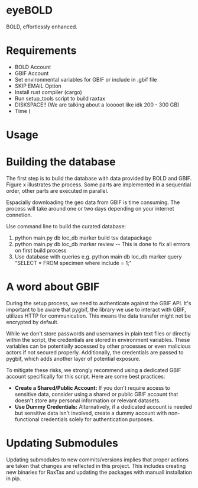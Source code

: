 # eyeBOLD
 BOLD, effortlessly enhanced.

# Requirements
- BOLD Account
- GBIF Account
- Set environmental variables for GBIF or include in .gbif file
- SKIP EMAIL Option
- Install rust compiler (cargo)
- Run setup_tools script to build raxtax
- DISKSPACE!! (We are talking about a looooot like idk 200 - 300 GB)
- Time (

# Usage

# Building the database

The first step is to build the database with data provided by BOLD and GBIF.
Figure x illustrates the process.
Some parts are implemented in a sequential order, other parts are executed in parallel.

Espacially downloading the geo data from GBIF is time consuming. The process will take around one or two days depending on your internet connetion.

Use command line to build the curated database:

1. python main.py db loc_db marker build tsv datapackage
2. python main.py db loc_db marker review -- This is done to fix all errrors on first build process
3. Use database with queries e.g. python main db loc_db marker query "SELECT * FROM specimen where include = 1;"

# A word about GBIF

During the setup process, we need to authenticate against the GBIF API. It's important to be aware that pygbif, the library we use to interact with GBIF, utilizes HTTP for communication. This means the data transfer might not be encrypted by default.

While we don't store passwords and usernames in plain text files or directly within the script, the credentials are stored in environment variables. These variables can be potentially accessed by other processes or even malicious actors if not secured properly. Additionally, the credentials are passed to pygbif, which adds another layer of potential exposure.

To mitigate these risks, we strongly recommend using a dedicated GBIF account specifically for this script. Here are some best practices:

* **Create a Shared/Public Account:** If you don't require access to sensitive data, consider using a shared or public GBIF account that doesn't store any personal information or relevant datasets.
* **Use Dummy Credentials:** Alternatively, if a dedicated account is needed but sensitive data isn't involved, create a dummy account with non-functional credentials solely for authentication purposes.

# Updating Submodules
Updating submodules to new commits/versions implies that proper actions are taken that changes are reflected in this project.
This includes creating new binaries for RaxTax and updating the packages with manuall installation in pip.
